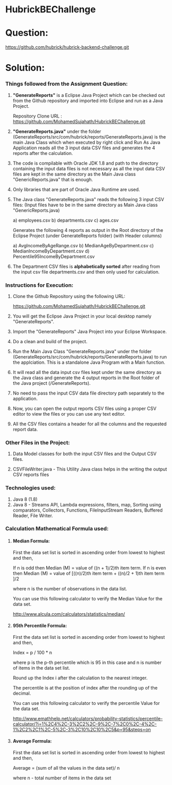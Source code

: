 # HubrickBEChallenge

# Question:

https://github.com/hubrick/hubrick-backend-challenge.git

# Solution:

### **Things followed from the Assignment Question:**

1. **"GenerateReports"** is a Eclipse Java Project which can be checked out from the Github repository and imported into Eclipse and run as a Java Project.

    Repository Clone URL : https://github.com/MohamedSujahath/HubrickBEChallenge.git
    
2. **"GenerateReports.java"** under the folder (GenerateReports/src/com/hubrick/reports/GenerateReports.java) is the main Java Class which when executed by right click and Run As Java Application reads all the 3 input data CSV files and generates the 4 reports after the calculation.

3. The code is compilable with Oracle JDK 1.8 and path to the directory containing the input data files is not necessary as all the input data CSV files are kept in the same directory as the Main Java class "GenericReports.java" that is enough.

4. Only libraries that are part of Oracle Java Runtime are used.

5. The Java class "GenerateReports.java" reads the following 3 input CSV files: (Input files have to be in the same directory as Main Java class "GenericReports.java)

      a) employees.csv
      b) departments.csv
      c) ages.csv
      
      Generates the following 4 reports as output in the Root directory of the Eclipse Project (under GenerateReports folder)
      (with Header columns)
      
      a) AvgIncomeByAgeRange.csv
      b) MedianAgeByDepartment.csv
      c) MedianIncomeByDepartment.csv
      d) Percentile95IncomeByDepartment.csv
      
 6. The Department CSV files is **alphabetically sorted** after reading from the input csv file departments.csv and then only used for calculation.


### **Instructions for Execution:**

1. Clone the Github Repository using the following URL:

    https://github.com/MohamedSujahath/HubrickBEChallenge.git
    
2. You will get the Eclipse Java Project in your local desktop namely "GenerateReports".

3. Import the "GenerateReports" Java Project into your Eclipse Workspace.

4. Do a clean and build of the project.

5. Run the Main Java Class "GenerateReports.java" under the folder (GenerateReports/src/com/hubrick/reports/GenerateReports.java) to run the applciation. This is a standalone Java Program with a Main function.

6. It will read all the data input csv files kept under the same directory as the Java class and generate the 4 output reports in the Root folder of the Java project (/GenerateReports).

7. No need to pass the input CSV data file directory path separately to the application.

8. Now, you can open the output reports CSV files using a proper CSV editor to view the files or you can use any text editor.

9. All the CSV files contains a header for all the columns and the requested report data.


### **Other Files in the Project:**

1. Data Model classes for both the input CSV files and the Output CSV files.

2. CSVFileWriter.java - This Utility Java class helps in the writing the output CSV reports files
 
 
### **Technologies used:**

1. Java 8 (1.8)
2. Java 8 - Streams API, Lambda expressions, filters, map, Sorting using comparators, Collectors, Functions, FileInputStream Readers, Buffered Reader, File Writer.


###  **Calculation Mathematical Formula used:**

1. #### **Median Formula:**

    First the data set list is sorted in ascending order from lowest to highest and then,
      
      If n is odd then Median (M) = value of ((n + 1)/2)th item term.
      If n is even then Median (M) = value of [((n)/2)th item term + ((n)/2 + 1)th item term ]/2
    
    where n is the number of observations in the data list.
    
    You can use this following calculator to verify the Median Value for the data set.
    
    http://www.alcula.com/calculators/statistics/median/
    
2. #### **95th Percentile Formula:**

     First the data set list is sorted in ascending order from lowest to highest and then,

    Index = p / 100 * n
    
    where p is the p-th percentile which is 95 in this case and
    n is number of items in the data set list.
    
    Round up the Index i after the calculation to the nearest integer.
    
    The percentile is at the position of index after the rounding up of the decimal.
     
    You can use this following calculator to verify the percentile Value for the data set.
    
    http://www.emathhelp.net/calculators/probability-statistics/percentile-calculator/?i=1%2C4%2C-3%2C2%2C-9%2C-7%2C0%2C-4%2C-1%2C2%2C1%2C-5%2C-3%2C10%2C10%2C5&p=95&steps=on

3. #### **Average Formula:**

     First the data set list is sorted in ascending order from lowest to highest and then,
     
     
      Average = (sum of all the values in the data set)/ n
      
      where n - total number of items in the data set
      
      





    
